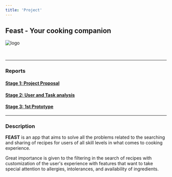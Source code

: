 ```yaml
---
title: 'Project'
---
```


## Feast - Your cooking companion

![logo](../logo.png)

<br>

---

### Reports

#### [Stage 1: Project Proposal](../G_23_stage1.pdf)

#### [Stage 2: User and Task analysis](../G_23_stage2.pdf)

#### [Stage 3: 1st Prototype](../G_23_stage3.pdf)

---

### Description 

**FEAST** is an app that aims to solve all the problems related to the searching and sharing of recipes for users of all skill levels in what comes to cooking experience.

Great importance is given to the filtering in the search of recipes with customization of the user's experience with features that want to take special attention to allergies, intolerances, and availability of ingredients.
